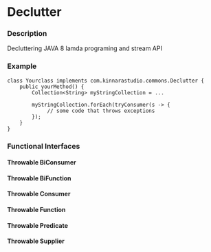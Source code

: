 # Declutter

### Description ###
Decluttering JAVA 8 lamda programing and stream API


### Example ###
```
class Yourclass implements com.kinnarastudio.commons.Declutter {
    public yourMethod() {
        Collection<String> myStringCollection = ...
        
        myStringCollection.forEach(tryConsumer(s -> {
             // some code that throws exceptions
        });
    }
}
```

### Functional Interfaces ###

#### Throwable BiConsumer ####

#### Throwable BiFunction ####

#### Throwable Consumer ####

#### Throwable Function ####

#### Throwable Predicate ####

#### Throwable Supplier ####
